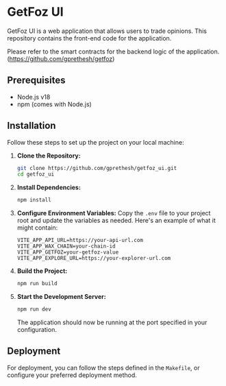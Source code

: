# GetFoz UI

GetFoz UI is a web application that allows users to trade opinions. This repository contains the front-end code for the application.

Please refer to the smart contracts for the backend logic of the application. (https://github.com/gprethesh/getfoz)

## Prerequisites

- Node.js v18
- npm (comes with Node.js)

## Installation

Follow these steps to set up the project on your local machine:

1. **Clone the Repository:**
   ```bash
   git clone https://github.com/gprethesh/getfoz_ui.git
   cd getfoz_ui
   ```

2. **Install Dependencies:**
   ```bash
   npm install
   ```

3. **Configure Environment Variables:**
   Copy the `.env` file to your project root and update the variables as needed. Here's an example of what it might contain:
   ```env
   VITE_APP_API_URL=https://your-api-url.com
   VITE_APP_WAX_CHAIN=your-chain-id
   VITE_APP_GETFOZ=your-getfoz-value
   VITE_APP_EXPLORE_URL=https://your-explorer-url.com
   ```

4. **Build the Project:**
   ```bash
   npm run build
   ```

5. **Start the Development Server:**
   ```bash
   npm run dev
   ```

   The application should now be running at the port specified in your configuration.

## Deployment

For deployment, you can follow the steps defined in the `Makefile`, or configure your preferred deployment method.
